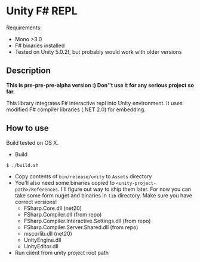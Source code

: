 # Unity F# REPL

Requirements:
* Mono >3.0
* F# binaries installed
* Tested on Unity 5.0.2f, but probably would work with older versions

## Description

**This is pre-pre-pre-alpha version :) Don''t use it for any serious project so far.**

This library integrates F# interactive repl into Unity environment.
It uses modified F# compiler libraries (.NET 2.0) for embedding.

## How to use 

Build tested on OS X.

* Build
```
$ ./build.sh
```
* Copy contents of `bin/release/unity` to `Assets` directory
* You'll also need some binaries copied to `<unity-project-path>/References`.
  I'll figure out way to ship them later. For now you can take some form nuget
  and binaries in `lib` directory. Make sure you have correct versions!
  * FSharp.Core.dll (net20)
  * FSharp.Compiler.dll (from repo)
  * FSharp.Compiler.Interactive.Settings.dll (from repo)
  * FSharp.Compiler.Server.Shared.dll (from repo)
  * mscorlib.dll (net20)
  * UnityEngine.dll
  * UnityEditor.dll
* Run client from unity project root path

